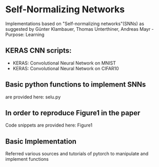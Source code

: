 # Self-Normalizing Networks
Implementations based on "Self-normalizing networks"(SNNs) as suggested by Günter Klambauer, Thomas Unterthiner, Andreas Mayr - Purpose: Learning

## KERAS CNN scripts:
- KERAS: Convolutional Neural Network on MNIST
- KERAS: Convolutional Neural Network on CIFAR10

## Basic python functions to implement SNNs
are provided here: selu.py

## In order to reproduce Figure1 in the paper
Code snippets are provided here: Figure1

## Basic Implementation
Referred various sources and tutorials of pytorch to manipulate and implement functions
